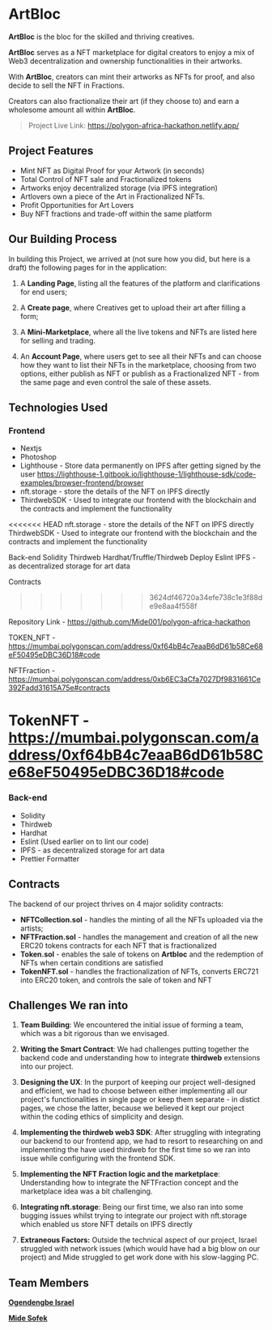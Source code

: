 # ArtBloc 

**ArtBloc** is the bloc for the skilled and thriving creatives.

**ArtBloc** serves as a NFT marketplace for digital creators to enjoy a mix of Web3 decentralization and ownership functionalities in their artworks.

With **ArtBloc**, creators can mint their artworks as NFTs for proof, and also decide to sell the NFT in Fractions.

Creators can also fractionalize their art (if they choose to) and earn a wholesome amount all within **ArtBloc**.

> Project Live Link: 
https://polygon-africa-hackathon.netlify.app/

## Project Features 

- Mint NFT as Digital Proof for your Artwork (in seconds)
- Total Control of NFT sale and Fractionalized tokens
- Artworks enjoy decentralized storage (via IPFS integration)
- Artlovers own a piece of the Art in Fractionalized NFTs.
- Profit Opportunities for Art Lovers
- Buy NFT fractions and trade-off within the same platform


## Our Building Process

In building this Project, we arrived at (not sure how you did, but here is a draft) the following pages for in the application:


1. A **Landing Page**, listing all the features of the platform and clarifications for end users;

2. A **Create page**, where Creatives get to upload their art after filling a form;

3. A **Mini-Marketplace**, where all the live tokens and NFTs are listed here for selling and trading.

4. An **Account Page**, where users get to see all their NFTs and can choose how they want to list their NFTs in the marketplace, choosing from two options, either publish as NFT or publish as a Fractionalized NFT - from the same page and even control the sale of these assets.



## Technologies Used
### Frontend
- Nextjs
- Photoshop
- Lighthouse - Store data permanently on IPFS after getting signed by the user 
https://lighthouse-1.gitbook.io/lighthouse-1/lighthouse-sdk/code-examples/browser-frontend/browser 
- nft.storage - store the details of the NFT on IPFS directly
- ThirdwebSDK - Used to integrate our frontend with the blockchain and the contracts and implement the functionality

<<<<<<< HEAD
nft.storage - store the details of the NFT on IPFS directly
ThirdwebSDK - Used to integrate our frontend with the blockchain and the contracts and implement the functionality

Back-end
Solidity
Thirdweb
Hardhat/Truffle/Thirdweb Deploy 
Eslint
IPFS - as decentralized storage for art data

Contracts 
>>>>>>> 3624df46720a34efe738c1e3f88de9e8aa4f558f

Repository Link - https://github.com/Mide001/polygon-africa-hackathon

TOKEN_NFT - https://mumbai.polygonscan.com/address/0xf64bB4c7eaaB6dD61b58Ce68eF50495eDBC36D18#code

NFTFraction - https://mumbai.polygonscan.com/address/0xb6EC3aCfa7027Df9831661Ce392Fadd31615A75e#contracts

TokenNFT - https://mumbai.polygonscan.com/address/0xf64bB4c7eaaB6dD61b58Ce68eF50495eDBC36D18#code
=======
### Back-end
- Solidity
- Thirdweb
- Hardhat 
- Eslint (Used earlier on to lint our code) 
- IPFS - as decentralized storage for art data
- Prettier Formatter


## Contracts 

The backend of our project thrives on 4 major solidity contracts:

- **NFTCollection.sol** - handles the minting of all the NFTs uploaded via the artists;
- **NFTFraction.sol** - handles the management and creation of all the new ERC20 tokens contracts for each NFT that is fractionalized
- **Token.sol** - enables the sale of tokens on **Artbloc** and the redemption of NFTs when certain conditions are satisfied
- **TokenNFT.sol** - handles the fractionalization of NFTs, converts ERC721 into ERC20 token, and controls the sale of token and NFT


## Challenges We ran into

1. **Team Building**: We encountered the initial issue of forming a team, which was a bit rigorous than we envisaged.
 
2. **Writing the Smart Contract**: We had challenges putting together the backend code and understanding how to integrate **thirdweb** extensions into our project.  

3. **Designing the UX**: In the purport of keeping our project well-designed and efficient, we had to choose between either implementing all our project's functionalities in single page or keep them separate - in distict pages, we chose the latter, because we believed it kept our project within the coding ethics of simplicity and design.

4. **Implementing the thirdweb web3 SDK**: After struggling with integrating our backend to our frontend app, we had to resort to researching on and implementing the  have used thirdweb for the first time so we ran into issue while configuring with the frontend SDK.

5. **Implementing the NFT Fraction logic and the marketplace**: Understanding how to integrate the NFTFraction concept and the marketplace idea was a bit challenging.

6. **Integrating nft.storage**: Being our first time, we also ran into some bugging issues whilst trying to integrate our project with nft.storage which enabled us store NFT details  on IPFS directly

7. **Extraneous Factors:** Outside the technical aspect of our project, Israel struggled with network issues (which would have had a big blow on our project) and Mide struggled to get work done with his slow-lagging PC.


## Team Members

[**Ogendengbe Israel**](https://twitter.com/techwithmide) 

[**Mide Sofek**](https://twitter.com/midesofek)

